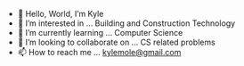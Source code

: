 - 👋 Hello, World, I’m Kyle
- 👀 I’m interested in ... Building and Construction Technology
- 🌱 I’m currently learning ... Computer Science
- 💞️ I’m looking to collaborate on ... CS related problems
- 📫 How to reach me ... kylemole@gmail.com

<!---
kylemole/kylemole is a ✨ special ✨ repository because its `README.md` (this file) appears on your GitHub profile.
You can click the Preview link to take a look at your changes.
--->
